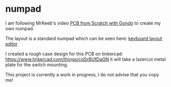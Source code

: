 # numpad
I am following MrKeeb's video [PCB from Scratch with Gondo](https://youtu.be/Nk0egpDFqRA) to create my own numpad.

The layout is a standard numpad which can be seen here: [keyboard layout editor](http://www.keyboard-layout-editor.com/#/gists/febd745a52b943ce2c9e8b8bd37d3d38)

I created a rough case design for this PCB on tinkercad:  https://www.tinkercad.com/things/cqSrBUfDaGN it will take a lazercut metal plate for the switch mounting.




This project is currently a work in progress, I do not advise that you copy me!
